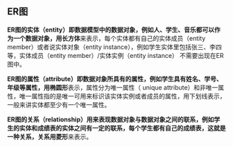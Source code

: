 ## ER图

**ER图的实体（entity）**即数据模型中的数据对象，例如人、学生、音乐都可以作为一个数据对象，用**长方体**来表示，每个实体都有自己的实体成员（entity member）或者说实体对象（entity instance），例如学生实体里包括张三、李四等，实体成员（entity member）/实体实例（entity instance） 不需要出现在ER图中。

**ER图的属性（attribute）**即数据对象所具有的属性，例如学生具有姓名、学号、年级等属性，用**椭圆形**表示，属性分为唯一属性（ unique attribute）和非唯一属性，唯一属性指的是唯一可用来标识该实体实例或者成员的属性，用下划线表示，一般来讲实体都至少有一个唯一属性。

**ER图的关系（relationship）**用来表现数据对象与数据对象之间的联系，例如学生的实体和成绩表的实体之间有一定的联系，每个学生都有自己的成绩表，这就是一种关系，关系用**菱形**来表示。



